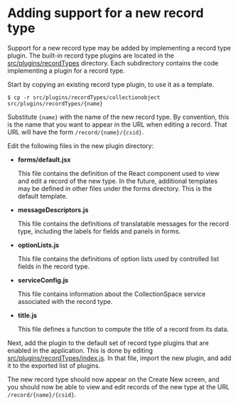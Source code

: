 # Adding support for a new record type

Support for a new record type may be added by implementing a record type plugin. The built-in record type plugins are located in the [src/plugins/recordTypes](../../../src/plugins/recordTypes) directory. Each subdirectory contains the code implementing a plugin for a record type.

Start by copying an existing record type plugin, to use it as a template.

```
$ cp -r src/plugins/recordTypes/collectionobject src/plugins/recordTypes/{name}
```

Substitute `{name}` with the name of the new record type. By convention, this is the name that you want to appear in the URL when editing a record. That URL will have the form `/record/{name}/{csid}`.

Edit the following files in the new plugin directory:

- **forms/default.jsx**

  This file contains the definition of the React component used to view and edit a record of the new type. In the future, additional templates may be defined in other files under the forms directory. This is the default template.

- **messageDescriptors.js**

  This file contains the definitions of translatable messages for the record type, including the labels for fields and panels in forms.

- **optionLists.js**

  This file contains the definitions of option lists used by controlled list fields in the record type.

- **serviceConfig.js**

  This file contains information about the CollectionSpace service associated with the record type.

- **title.js**

  This file defines a function to compute the title of a record from its data.

Next, add the plugin to the default set of record type plugins that are enabled in the application. This is done by editing [src/plugins/recordTypes/index.js](../../../src/plugins/recordTypes/index.js). In that file, import the new plugin, and add it to the exported list of plugins.

The new record type should now appear on the Create New screen, and you should now be able to view and edit records of the new type at the URL `/record/{name}/{csid}`.

